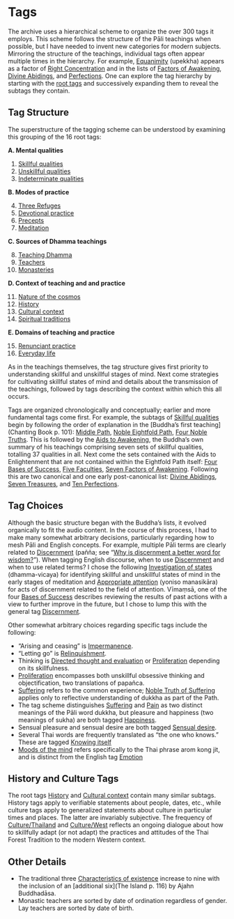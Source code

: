 # Tags
The archive uses a hierarchical scheme to organize the over 300 tags it employs. This scheme follows the structure of the Pāli teachings when possible, but I have needed to invent new categories for modern subjects. Mirroring the structure of the teachings, individual tags often appear multiple times in the hierarchy. For example, [Equanimity](tag:) (upekkha) appears as a factor of [Right Concentration](tag:) and in the lists of [Factors of Awakening](tag:), [Divine Abidings](tag:), and [Perfections](tag:). One can explore the tag hierarchy by starting with the [root tags](drilldown:root) and successively expanding them to reveal the subtags they contain.

## Tag Structure

The superstructure of the tagging scheme can be understood by examining this grouping of the 16 root tags:

__A. Mental qualities__

1. [Skillful qualities](drilldown:)
2. [Unskillful qualities](drilldown:)
3. [Indeterminate qualities](drilldown:)

 __B. Modes of practice__

4. [Three Refuges](drilldown:)
5. [Devotional practice](drilldown:)
6. [Precepts](drilldown:)
7. [Meditation](drilldown:)

 __C. Sources of Dhamma teachings__

8. [Teaching Dhamma](drilldown:)
9. [Teachers](drilldown:)
10. [Monasteries](drilldown:)

 __D. Context of teaching and and practice__

11. [Nature of the cosmos](drilldown:)
12. [History](drilldown:)
13. [Cultural context](drilldown:)
14. [Spiritual traditions](drilldown:)

 __E. Domains of teaching and practice__

15. [Renunciant practice](drilldown:)
16. [Everyday life](drilldown:)

As in the teachings themselves, the tag structure gives first priority to understanding skillful and unskillful stages of mind. Next come strategies for cultivating skillful states of mind and details about the transmission of the teachings, followed by tags describing the context within which this all occurs.

Tags are organized chronologically and conceptually; earlier and more fundamental tags come first. For example, the subtags of [Skillful qualities](drilldown:) begin by following the order of explanation in the [Buddha’s first teaching](Chanting Book p. 101): [Middle Path](tag:), [Noble Eightfold Path](tag:), [Four Noble Truths](tag:). This is followed by the [Aids to Awakening](tag:), the Buddha’s own summary of his teachings comprising seven sets of skillful qualities, totalling 37 qualities in all. Next come the sets contained with the Aids to Enlightenment that are not contained within the Eightfold Path itself: [Four Bases of Success](tag:), [Five Faculties](tag:), [Seven Factors of Awakening](tag:). Following this are two canonical and one early post-canonical list: [Divine Abidings](tag:), [Seven Treasures](tag:), and [Ten Perfections](tag:). 

## Tag Choices

Although the basic structure began with the Buddha’s lists, it evolved organically to fit the audio content. In the course of this process, I had to make many somewhat arbitrary decisions, particularly regarding how to mesh Pāli and English concepts. For example, multiple Pāli terms are clearly related to [Discernment](tag:) (pañña; see “[Why is discernment a better word for wisdom?](excerpt:SRD2013_S1_F3)”). When tagging English discourse, when to use [Discernment](tag:) and when to use related terms? I chose the following [Investigation of states](tag:) (dhamma-vicaya) for identifying skillful and unskillful states of mind in the early stages of meditation and [Appropriate attention](tag:) (yoniso manasikāra) for acts of discernment related to the field of attention. Vīmaṃsā, one of the four [Bases of Success](drilldown:) describes reviewing the results of past actions with a view to further improve in the future, but I chose to lump this with the general tag [Discernment](tag:).

Other somewhat arbitrary choices regarding specific tags include the following:

 - “Arising and ceasing” is [Impermanence](tag:).
 - “Letting go” is [Relinquishment](tag:).
 - Thinking is [Directed thought and evaluation](tag:) or [Proliferation](tag:) depending on its skillfulness.
 - [Proliferation](tag:) encompasses both unskillful obsessive thinking and objectification, two translations of papañca.
 - [Suffering](tag:) refers to the common experience; [Noble Truth of Suffering](tag:) applies only to reflective understanding of dukkha as part of the Path.
 - The tag scheme distinguishes [Suffering](tag:) and [Pain](tag:) as two distinct meanings of the Pāli word dukkha, but pleasure and happiness (two meanings of sukha) are both tagged [Happiness](tag:).
 - Sensual pleasure and sensual desire are both tagged [Sensual desire](tag:).
 - Several Thai words are frequently translated as “the one who knows.” These are tagged [Knowing itself](tag:)
 - [Moods of the mind](tag:) refers specifically to the Thai phrase arom kong jit, and is distinct from the English tag [Emotion](tag:)
## History and Culture Tags

The root tags [History](tag:) and [Cultural context](tag:) contain many similar subtags. History tags apply to verifiable statements about people, dates, etc., while culture tags apply to generalized statements about culture in particular times and places. The latter are invariably subjective. The frequency of [Culture/Thailand](tag:) and [Culture/West](tag:) reflects an ongoing dialogue about how to skillfully adapt (or not adapt) the practices and attitudes of the Thai Forest Tradition to the modern Western context.

## Other Details
 - The traditional three [Characteristics of existence](tag:) increase to nine with the inclusion of an [additional six](The Island p. 116) by Ajahn Buddhadāsa.
 - Monastic teachers are sorted by date of ordination regardless of gender. Lay teachers are sorted by date of birth.




